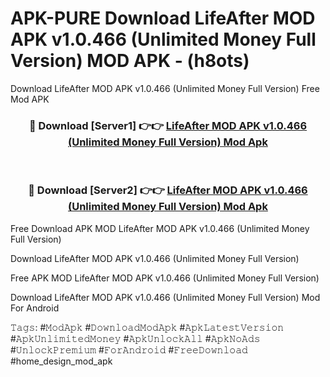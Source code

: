 # APK-PURE Download LifeAfter MOD APK v1.0.466 (Unlimited Money Full Version) MOD APK - (h8ots)
Download LifeAfter MOD APK v1.0.466 (Unlimited Money Full Version) Free Mod APK

<div align="center">
<h3>🔴 Download [Server1] 👉👉 <a href="https://apk-comot.site?title=LifeAfter_MOD_APK_v1.0.466_(Unlimited_Money_Full_Version)">LifeAfter MOD APK v1.0.466 (Unlimited Money Full Version) Mod Apk</a></h3><br>

<h3>🔴 Download [Server2] 👉👉 <a href="https://apk-comot.site?title=LifeAfter_MOD_APK_v1.0.466_(Unlimited_Money_Full_Version)">LifeAfter MOD APK v1.0.466 (Unlimited Money Full Version) Mod Apk</a></h3>
</div>


Free Download APK MOD LifeAfter MOD APK v1.0.466 (Unlimited Money Full Version)

Download LifeAfter MOD APK v1.0.466 (Unlimited Money Full Version) 

Free APK MOD LifeAfter MOD APK v1.0.466 (Unlimited Money Full Version) 

Download LifeAfter MOD APK v1.0.466 (Unlimited Money Full Version) Mod For Android

𝚃𝚊𝚐𝚜: #𝙼𝚘𝚍𝙰𝚙𝚔 #𝙳𝚘𝚠𝚗𝚕𝚘𝚊𝚍𝙼𝚘𝚍𝙰𝚙𝚔 #𝙰𝚙𝚔𝙻𝚊𝚝𝚎𝚜𝚝𝚅𝚎𝚛𝚜𝚒𝚘𝚗 #𝙰𝚙𝚔𝚄𝚗𝚕𝚒𝚖𝚒𝚝𝚎𝚍𝙼𝚘𝚗𝚎𝚢 #𝙰𝚙𝚔𝚄𝚗𝚕𝚘𝚌𝚔𝙰𝚕𝚕 #𝙰𝚙𝚔𝙽𝚘𝙰𝚍𝚜 #𝚄𝚗𝚕𝚘𝚌𝚔𝙿𝚛𝚎𝚖𝚒𝚞𝚖 #𝙵𝚘𝚛𝙰𝚗𝚍𝚛𝚘𝚒𝚍 #𝙵𝚛𝚎𝚎𝙳𝚘𝚠𝚗𝚕𝚘𝚊𝚍 #home_design_mod_apk